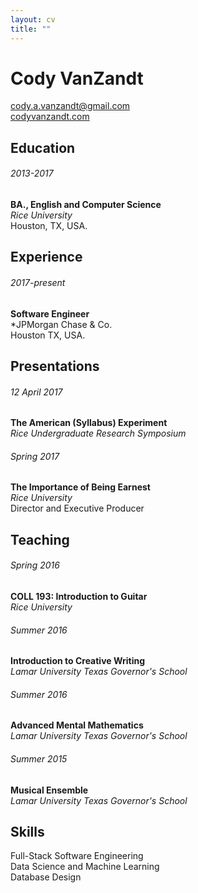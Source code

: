 ```yaml
---
layout: cv
title: ""
---
```


# Cody VanZandt

[cody.a.vanzandt@gmail.com](mailto:cody.a.vanzandt@gmail.com)  
[codyvanzandt.com](codyvanzandt.com)

## Education

###### 2013-2017
**BA., English and Computer Science**  
*Rice University*  
Houston, TX, USA.

## Experience

###### 2017-present
**Software Engineer**  
*JPMorgan Chase & Co.  
Houston TX, USA.

## Presentations

###### 12 April 2017
**The American (Syllabus) Experiment**  
*Rice Undergraduate Research Symposium*  

###### Spring 2017
**The Importance of Being Earnest**  
*Rice University*  
Director and Executive Producer

## Teaching

###### Spring 2016
**COLL 193: Introduction to Guitar**  
*Rice University*

###### Summer 2016
**Introduction to Creative Writing**  
*Lamar University Texas Governor's School*

###### Summer 2016
**Advanced Mental Mathematics**  
*Lamar University Texas Governor's School*

###### Summer 2015
**Musical Ensemble**  
*Lamar University Texas Governor's School*

## Skills

Full-Stack Software Engineering  
Data Science and Machine Learning  
Database Design

